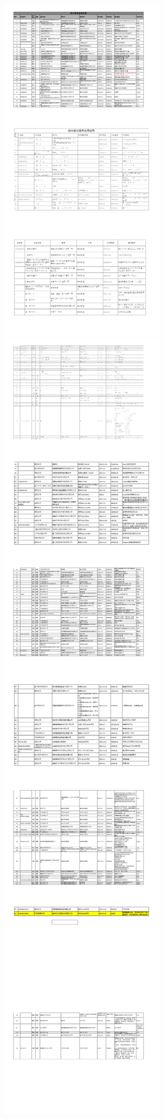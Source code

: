 <img src='e182d867-dc18-43fd-a418-26dcf784242f_1_0.png'><br><img src='e182d867-dc18-43fd-a418-26dcf784242f_2_0.png'><br><img src='e182d867-dc18-43fd-a418-26dcf784242f_3_0.png'><br><img src='e182d867-dc18-43fd-a418-26dcf784242f_1_1.png'><br><img src='e182d867-dc18-43fd-a418-26dcf784242f_2_1.png'><br><img src='e182d867-dc18-43fd-a418-26dcf784242f_1_2.png'><br><img src='e182d867-dc18-43fd-a418-26dcf784242f_2_2.png'><br><img src='e182d867-dc18-43fd-a418-26dcf784242f_1_3.png'><br><img src='e182d867-dc18-43fd-a418-26dcf784242f_2_3.png'><br><img src='e182d867-dc18-43fd-a418-26dcf784242f_1_4.png'><br>